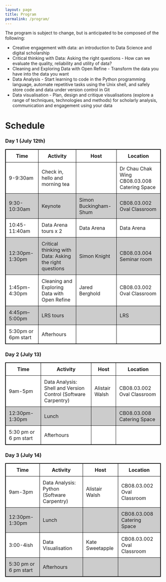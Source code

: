 ```yaml
---
layout: page
title: Program
permalink: /program/
---
```

The program is subject to change, but is anticipated to be composed of the following:

* Creative engagement with data: an introduction to Data Science and digital scholarship
* Critical thinking with Data: Asking the right questions - How can we evaluate the quality, reliability and utility of data?
* Cleaning and Exploring Data with Open Refine - Transform the data you have into the data you want
* Data Analysis - Start learning to code in the Python programming language, automate repetitive tasks using the Unix shell, and safely store code and data under version control in Git
* Data visualisation - Plan, design and critique visualisations (explore a range of techniques, technologies and methods) for scholarly analysis, communication and engagement using your data

# Schedule

<html>
<head>
<style>
table, th, td {
    border: 1px solid black;
    border-collapse: collapse;
}
th, td {
    padding: 10px;
}
tr:nth-child(even) {background: #CCC}
tr:nth-child(odd) {background: #FFF}
</style>
</head>
<body>

<h3><a id="Day_1_July_12th_1"></a>Day 1 (July 12th)</h3>
<table class=day1">
<thead>
<tr>
<th>Time</th>
<th>Activity</th>
<th>Host</th>
<th>Location</th>
</tr>
</thead>
<tbody>
<tr>
<td>9-9:30am</td>
<td>Check in, hello and morning tea</td>
<td></td>
<td>Dr Chau Chak Wing CB08.03.008 Catering Space</td>
</tr>
<tr>
<td>9:30-10:30am</td>
<td>Keynote</td>
<td>Simon Buckingham-Shum</td>
<td>CB08.03.002 Oval Classroom</td>
</tr>
<tr>
<td>10:45-11:40am</td>
<td>Data Arena tours x 2</td>
<td>Data Arena</td>
<td>Data Arena</td>
</tr>
<tr>
<td>12:30pm-1:30pm</td>
<td>Critical thinking with Data: Asking the right questions</td>
<td>Simon Knight</td>
<td>CB08.03.004 Seminar room</td>
</tr>
<tr>
<td>1:45pm-4:30pm</td>
<td>Cleaning and Exploring Data with Open Refine</td>
<td>Jared Berghold</td>
<td>CB08.03.002 Oval Classroom</td>
</tr>
<tr>
<td>4:45pm–5:00pm</td>
<td>LRS tours</td>
<td></td>
<td>LRS</td>
</tr>
<tr>
<td>5:30pm or 6pm start</td>
<td>Afterhours</td>
<td></td>
<td></td>
</tr>
</tbody>
</table>
<h3><a id="Day_2_July_13_13"></a>Day 2 (July 13)</h3>
<table class=day2>
<thead>
<tr>
<th>Time</th>
<th>Activity</th>
<th>Host</th>
<th>Location</th>
</tr>
</thead>
<tbody>
<tr>
<td>9am-5pm</td>
<td>Data Analysis: Shell and Version Control (Software Carpentry)</td>
<td>Alistair Walsh</td>
<td>CB08.03.002 Oval Classroom</td>
</tr>
<tr>
<td>12:30pm-1:30pm</td>
<td>Lunch</td>
<td></td>
<td>CB08.03.008 Catering Space</td>
</tr>
<tr>
<td>5:30 pm or 6 pm start</td>
<td>Afterhours</td>
<td></td>
<td></td>
</tr>
</tbody>
</table>
<h3><a id="Day_3__July_14_21"></a>Day 3  (July 14)</h3>
<table class=day3>
<thead>
<tr>
<th>Time</th>
<th>Activity</th>
<th>Host</th>
<th>Location</th>
</tr>
</thead>
<tbody>
<tr>
<td>9am-3pm</td>
<td>Data Analysis: Python (Software Carpentry)</td>
<td>Alistair Walsh</td>
<td>CB08.03.002 Oval Classroom</td>
</tr>
<tr>
<td>12:30pm-1:30pm</td>
<td>Lunch</td>
<td></td>
<td>CB08.03.008 Catering Space</td>
</tr>
<tr>
<td>3:00-4ish</td>
<td>Data Visualisation</td>
<td>Kate Sweetapple</td>
<td>CB08.03.002 Oval Classroom</td>
</tr>
<tr>
<td>5:30 pm or 6 pm start</td>
<td>Afterhours</td>
<td></td>
<td></td>
</tr>
</tbody>
</table>

</body></html>
